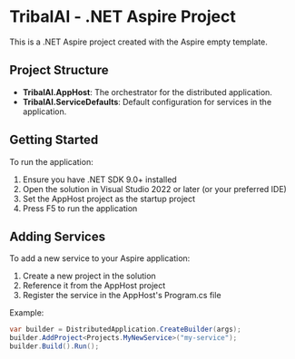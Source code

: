 # TribalAI - .NET Aspire Project

This is a .NET Aspire project created with the Aspire empty template.

## Project Structure

- **TribalAI.AppHost**: The orchestrator for the distributed application.
- **TribalAI.ServiceDefaults**: Default configuration for services in the application.

## Getting Started

To run the application:

1. Ensure you have .NET SDK 9.0+ installed
2. Open the solution in Visual Studio 2022 or later (or your preferred IDE)
3. Set the AppHost project as the startup project
4. Press F5 to run the application

## Adding Services

To add a new service to your Aspire application:

1. Create a new project in the solution
2. Reference it from the AppHost project
3. Register the service in the AppHost's Program.cs file

Example:

```csharp
var builder = DistributedApplication.CreateBuilder(args);
builder.AddProject<Projects.MyNewService>("my-service");
builder.Build().Run();
```
